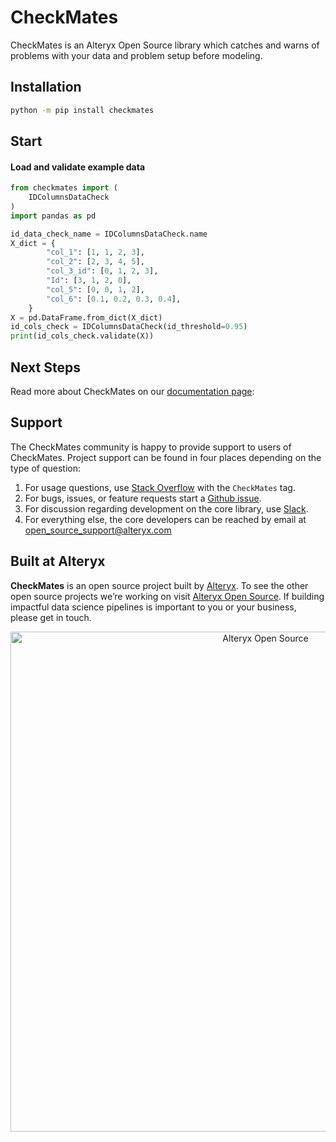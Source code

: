 # CheckMates

CheckMates is an Alteryx Open Source library which catches and warns of problems with your data and problem setup before modeling.

## Installation
```bash
python -m pip install checkmates
```
## Start
#### Load and validate example data
```python
from checkmates import (
    IDColumnsDataCheck
)
import pandas as pd

id_data_check_name = IDColumnsDataCheck.name
X_dict = {
        "col_1": [1, 1, 2, 3],
        "col_2": [2, 3, 4, 5],
        "col_3_id": [0, 1, 2, 3],
        "Id": [3, 1, 2, 0],
        "col_5": [0, 0, 1, 2],
        "col_6": [0.1, 0.2, 0.3, 0.4],
    }
X = pd.DataFrame.from_dict(X_dict)
id_cols_check = IDColumnsDataCheck(id_threshold=0.95)
print(id_cols_check.validate(X))
```

## Next Steps

Read more about CheckMates on our [documentation page](#):

## Support

The CheckMates community is happy to provide support to users of CheckMates. Project support can be found in four places depending on the type of question:
1. For usage questions, use [Stack Overflow](#) with the `CheckMates` tag.
2. For bugs, issues, or feature requests start a [Github issue](https://github.com/alteryx/CheckMates/issues).
3. For discussion regarding development on the core library, use [Slack](#).
4. For everything else, the core developers can be reached by email at open_source_support@alteryx.com

## Built at Alteryx

**CheckMates** is an open source project built by [Alteryx](https://www.alteryx.com). To see the other open source projects we’re working on visit [Alteryx Open Source](https://www.alteryx.com/open-source). If building impactful data science pipelines is important to you or your business, please get in touch.

<p align="center">
  <a href="https://www.alteryx.com/open-source">
    <img src="https://alteryx-oss-web-images.s3.amazonaws.com/OpenSource_Logo-01.png" alt="Alteryx Open Source" width="800"/>
  </a>
</p>

